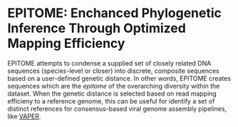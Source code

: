 # EPITOME: Enchanced Phylogenetic Inference Through Optimized Mapping Efficiency

EPITOME attempts to condense a supplied set of closely related DNA sequences (species-level or closer) into discrete, composite sequences based on a user-defined genetic distance. In other words, EPITOME creates sequences which are the _epitome_ of the overarching diversity within the dataset. When the genetic distance is selected based on read mapping efficieny to a reference genome, this can be useful for identify a set of distinct references for consensus-based viral genome assembly pipelines, like [VAPER](https://github.com/DOH-JDJ0303/VAPER).
